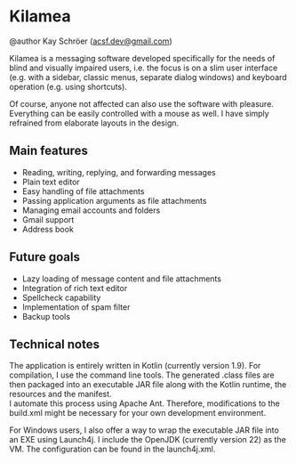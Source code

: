 # Kilamea
@author Kay Schröer (acsf.dev@gmail.com)

Kilamea is a messaging software developed specifically for the needs of blind and visually impaired users, i.e. the focus is on a slim user interface (e.g. with a sidebar, classic menus, separate dialog windows) and keyboard operation (e.g. using shortcuts).

Of course, anyone not affected can also use the software with pleasure. Everything can be easily controlled with a mouse as well. I have simply refrained from elaborate layouts in the design.

## Main features

- Reading, writing, replying, and forwarding messages
- Plain text editor
- Easy handling of file attachments
- Passing application arguments as file attachments
- Managing email accounts and folders
- Gmail support
- Address book

## Future goals

- Lazy loading of message content and file attachments
- Integration of rich text editor
- Spellcheck capability
- Implementation of spam filter
- Backup tools

## Technical notes

The application is entirely written in Kotlin (currently version 1.9). For compilation, I use the command line tools. The generated .class files are then packaged into an executable JAR file along with the Kotlin runtime, the resources and the manifest.  
I automate this process using Apache Ant. Therefore, modifications to the build.xml might be necessary for your own development environment.

For Windows users, I also offer a way to wrap the executable JAR file into an EXE using Launch4j. I include the OpenJDK (currently version 22) as the VM. The configuration can be found in the launch4j.xml.
